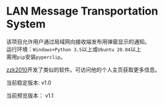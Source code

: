 # LAN Message Transportation System
该项目允许用户通过局域网向接收端发布用弹窗显示的通知。  
运行环境：`Windows+Python 3.5`以上或`Ubuntu 20.04`以上  
需用`pip`安装`pyperclip`。

[zzk2010](https://zzk2010.github.io/)开发了类似的软件。可访问他的个人主页获取更多信息。

当前稳定版本: v1.0

当前预览版本： v1.1
